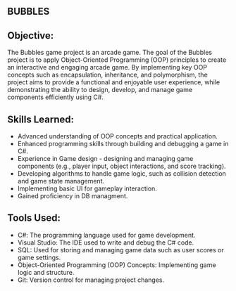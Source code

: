 ## BUBBLES
## Objective:

The Bubbles game project is an arcade game. The goal of the Bubbles project is to apply Object-Oriented Programming (OOP) principles to create an interactive and engaging arcade game. By implementing key OOP concepts such as encapsulation, inheritance, and polymorphism, the project aims to provide a functional and enjoyable user experience, while demonstrating the ability to design, develop, and manage game components efficiently using C#. 

## Skills Learned:

- Advanced understanding of OOP concepts and practical application.
- Enhanced programming skills through building and debugging a game in C#.
- Experience in Game design - designing and managing game components (e.g., player input, object interactions, and score tracking).
- Developing algorithms to handle game logic, such as collision detection and game state management.
- Implementing basic UI for gameplay interaction.
- Gained proficiency in DB managment.

## Tools Used:

- C#: The programming language used for game development.
- Visual Studio: The IDE used to write and debug the C# code.
- SQL: Used for storing and managing game data such as user scores or game settings.
- Object-Oriented Programming (OOP) Concepts: Implementing game logic and structure.
- Git: Version control for managing project changes.

